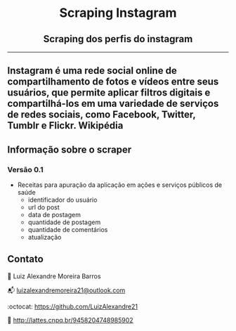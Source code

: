 <h1 align=center> Scraping Instagram </h1>
<h2 align=center> Scraping dos perfis do instagram</h2>

--- 

Instagram é uma rede social online de compartilhamento de fotos e vídeos entre seus usuários, que permite aplicar filtros digitais e compartilhá-los em uma variedade de serviços de redes sociais, como Facebook, Twitter, Tumblr e Flickr. Wikipédia
---

## Informação sobre o scraper 

### Versão 0.1
- Receitas para apuração da aplicação em ações e serviços públicos de saúde
    - identificador do usuário 
    - url do post
    - data de postagem
    - quantidade de postagem
    - quantidade de comentários
    - atualização 


## Contato 

:bust_in_silhouette: Luiz Alexandre Moreira Barros 

:mailbox_with_mail:	 luizalexandremoreira21@outlook.com

:octocat: https://github.com/LuizAlexandre21

:notebook_with_decorative_cover: http://lattes.cnpq.br/9458204748985902

